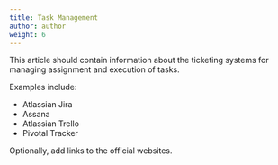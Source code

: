 ```yaml
---
title: Task Management
author: author
weight: 6
---
```


This article should contain information about the ticketing systems for managing assignment and execution of tasks.

Examples include:

* Atlassian Jira
* Assana
* Atlassian Trello
* Pivotal Tracker

Optionally, add links to the official websites.
